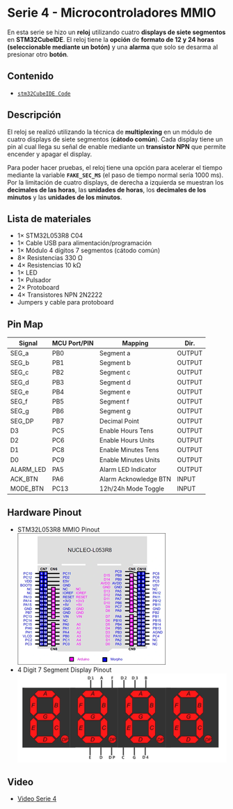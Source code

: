 # Serie 4 - Microcontroladores MMIO

En esta serie se hizo un **reloj** utilizando cuatro **displays de siete segmentos** en **STM32CubeIDE**. El reloj tiene la **opción** de **formato de 12 y 24 horas (seleccionable mediante un botón)** y una **alarma** que solo se desarma al presionar otro **botón**.

## Contenido
- [`stm32CubeIDE Code`](./stm32CubeIDE%20Code/S4_Maximiliano_Gonzalez.c)

## Descripción
El reloj se realizó utilizando la técnica de **multiplexing** en un módulo de cuatro displays de siete segmentos (**cátodo común**). Cada display tiene un pin al cual llega su señal de enable mediante un **transistor NPN** que permite encender y apagar el display.

Para poder hacer pruebas, el reloj tiene una opción para acelerar el tiempo mediante la variable **`FAKE_SEC_MS`** (el paso de tiempo normal sería 1000 ms). Por la limitación de cuatro displays, de derecha a izquierda se muestran los **decimales de las horas**, las **unidades de horas**, los **decimales de los minutos** y las **unidades de los minutos**.

## Lista de materiales
- 1× STM32L053R8 C04  
- 1× Cable USB para alimentación/programación  
- 1× Módulo 4 dígitos 7 segmentos (cátodo común)  
- 8× Resistencias 330 Ω  
- 4× Resistencias 10 kΩ  
- 1× LED  
- 1× Pulsador  
- 2× Protoboard  
- 4× Transistores NPN 2N2222  
- Jumpers y cable para protoboard

## Pin Map

| Signal     | MCU Port/PIN | Mapping                | Dir.   |
|-----------|---------------|------------------------|--------|
| SEG_a     | PB0           | Segment a              | OUTPUT |
| SEG_b     | PB1           | Segment b              | OUTPUT |
| SEG_c     | PB2           | Segment c              | OUTPUT |
| SEG_d     | PB3           | Segment d              | OUTPUT |
| SEG_e     | PB4           | Segment e              | OUTPUT |
| SEG_f     | PB5           | Segment f              | OUTPUT |
| SEG_g     | PB6           | Segment g              | OUTPUT |
| SEG_DP    | PB7           | Decimal Point          | OUTPUT |
| D3        | PC5           | Enable Hours Tens      | OUTPUT |
| D2        | PC6           | Enable Hours Units     | OUTPUT |
| D1        | PC8           | Enable Minutes Tens    | OUTPUT |
| D0        | PC9           | Enable Minutes Units   | OUTPUT |
| ALARM_LED | PA5           | Alarm LED Indicator    | OUTPUT |
| ACK_BTN   | PA6           | Alarm Acknowledge BTN  | INPUT  |
| MODE_BTN  | PC13          | 12h/24h Mode Toggle    | INPUT  |

## Hardware Pinout
- STM32L053R8 MMIO Pinout
![STM32L053R8 Pinout](./Fotos%20Serie%204/STM32L053R8_Pinout.png)
- 4 Digit 7 Segment Display Pinout
![Display Pinout](./Fotos%20Serie%204/DisplayPinout.jpg)

## Video
- [Video Serie 4](https://youtu.be/BHaK8zbrU10)



